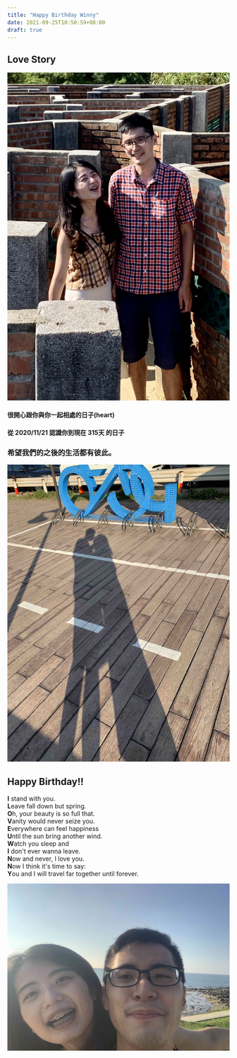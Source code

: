```yaml
---
title: "Happy Birthday Winny"
date: 2021-09-25T10:50:59+08:00
draft: true
---
```

## Love Story
![Example image](/img/IMG_2585.jpg)
#### 很開心跟你與你一起相處的日子(heart)
#### 從 2020/11/21 認識你到現在 315天 的日子
### 希望我們的之後的生活都有彼此。

![Example image](/img/IMG_2609.jpg)

## Happy Birthday!!

**I** stand with you.\
**L**eave fall down but spring.\
**O**h, your beauty is so full that.\
**V**anity would never seize you.\
**E**verywhere can feel happiness\
**U**ntil the sun bring another wind.\
**W**atch you sleep and\
**I** don't ever wanna leave.\
**N**ow and never, I love you.\
**N**ow I think it's time to say:\
**Y**ou and I will travel far together until forever.

![Example image](/img/IMG_2622.jpg)